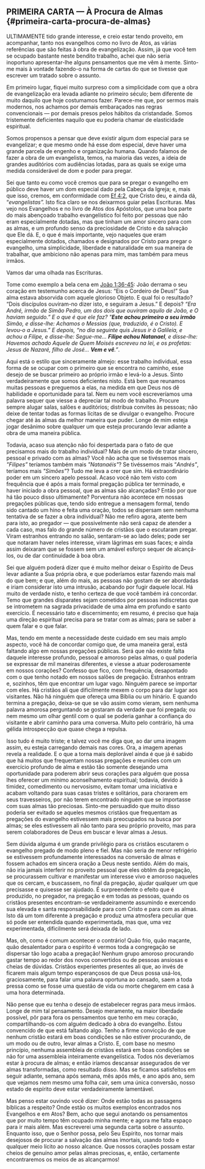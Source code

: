 ## PRIMEIRA CARTA — À Procura de Almas {#primeira-carta-procura-de-almas}

ULTIMAMENTE tido grande interesse, e creio estar tendo proveito, em acompanhar, tanto nos evangelhos como no livro de Atos, as várias referências que são feitas à obra de evangelização. Assim, já que você tem se ocupado bastante neste bendito trabalho, achei que não seria inoportuno apresentar-lhe alguns pensamentos que me vêm à mente. Sinto-me mais à vontade fazendo-o na forma de cartas do que se tivesse que escrever um tratado sobre o assunto.

Em primeiro lugar, fiquei muito surpreso com a simplicidade com que a obra de evangelização era levada adiante no primeiro século; bem diferente de muito daquilo que hoje costumamos fazer. Parece-me que, por sermos mais modernos, nos achamos por demais embaraçados nas regras convencionais — por demais presos pelos hábitos da cristandade. Somos tristemente deficientes naquilo que eu poderia chamar de elasticidade espiritual.

Somos propensos a pensar que deve existir algum dom especial para se evangelizar; e que mesmo onde há esse dom especial, deve haver uma grande parcela de engenho e organização humana. Quando falamos de fazer a obra de um evangelista, temos, na maioria das vezes, a ideia de grandes auditórios com audiências lotadas, para as quais se exige uma medida considerável de dom e poder para pregar.

Sei que tanto eu como você cremos que para se pregar o evangelho em público deve haver um dom especial dado pela Cabeça da Igreja; e, mais que isso, cremos, em conformidade com [Ef 4:2](http://bibliaonline.com.br/acf/ef/4/2), que Cristo deu, e ainda dá, “_evangelistas”._ Isto fica claro se nos deixarmos guiar pelas Escrituras. Mas vejo nos Evangelhos e no livro de Atos dos Apóstolos, que uma boa parte do mais abençoado trabalho evangelístico foi feito por pessoas que não eram especialmente dotadas, mas que tinham um amor sincero para com as almas, e um profundo senso da preciosidade de Cristo e da salvação que Ele dá. E, o que é mais importante, vejo naqueles que eram especialmente dotados, chamados e designados por Cristo para pregar o evangelho, uma simplicidade, liberdade e naturalidade em sua maneira de trabalhar, que ambiciono não apenas para mim, mas também para meus irmãos.

Vamos dar uma olhada nas Escrituras.

Tome como exemplo a bela cena em [João 1:36-45](http://bibliaonline.com.br/acf/jo/1/36-45): João derrama o seu coração em testemunho acerca de Jesus: “Eis o Cordeiro de Deus!” Sua alma estava absorvida com aquele glorioso Objeto. E qual foi o resultado? “Dois discípulos ouviram-no dizer isto, e seguiram a Jesus.” E depois? _“Era André, irmão de Simão Pedro, um dos dois que ouviram aquilo de João, e O haviam seguido.” E o que é que ele faz? &quot;_**_Este achou primeiro a seu irmão_** _Simão, e disse-lhe: Achamos o Messias (que, traduzido, é o Cristo). E levou-o a Jesus.” E depois, “no dia seguinte_ _quis Jesus ir à Galileia, e achou a Filipe, e disse-lhe: Segue-me..._ **_Filipe achou Natanael_**_, e disse-lhe: Havemos achado Aquele de Quem Moisés escreveu na lei, e os profetas: Jesus de Nazaré, filho de José..._ **_Vem e vê_**_.”_.

Aqui está o estilo que sinceramente almejo: esse trabalho individual, essa forma de se ocupar com o primeiro que se encontra no caminho, esse desejo de se buscar primeiro ao próprio irmão e levá-lo a Jesus. Sinto verdadeiramente que somos deficientes nisto. Está bem que reunamos muitas pessoas e preguemos a elas, na medida em que Deus nos dê habilidade e oportunidade para tal. Nem eu nem você escreveríamos uma palavra sequer que viesse a depreciar tal modo de trabalho. Procure sempre alugar salas, salões e auditórios; distribua convites às pessoas; não deixe de tentar todas as formas lícitas de se divulgar o evangelho. Procure chegar até às almas da melhor maneira que puder. Longe de mim esteja jogar desânimo sobre qualquer um que esteja procurando levar adiante a obra de uma maneira pública.

Todavia, acaso sua atenção não foi despertada para o fato de que precisamos mais do trabalho individual? Mais de um modo de tratar sincero, pessoal e privado com as almas? Você não acha que se tivéssemos mais _&quot;Filipes”_ teríamos também mais _&quot;Natanaéis&quot;_? Se tivéssemos mais “_Andrés&quot;_, teríamos mais _&quot;Simões&quot;_? Tudo me leva a crer que sim. Há extraordinário poder em um sincero apelo pessoal. Acaso você não tem visto com frequência que é após a mais formal pregação pública ter terminado, e haver iniciado a obra pessoal, que as almas são alcançadas? Então por que há tão pouco disso ultimamente? Porventura não acontece em nossas pregações públicas que, tendo sido entregue a mensagem formal, tendo sido cantado um hino e feita uma oração, todos se dispersam sem nenhuma tentativa de se fazer a obra individual? Não me refiro agora, atente bem para isto, ao pregador — que possivelmente não será capaz de atender a cada caso, mas falo do grande número de cristãos que o escutaram pregar. Viram estranhos entrando no salão, sentaram-se ao lado deles; pode ser que notaram haver neles interesse, viram lágrimas em suas faces; e ainda assim deixaram que se fossem sem um amável esforço sequer de alcançá-los, ou de dar continuidade à boa obra.

Sei que alguém poderá dizer que é muito melhor deixar o Espírito de Deus levar adiante a Sua própria obra, e que poderíamos estar fazendo mais mal do que bem; e que, além do mais, as pessoas não gostam de ser abordadas e iriam considerar isto uma intrusão, acabando por fugir daquele local. Há muito de verdade nisto, e tenho certeza de que você também irá concordar. Temo que grandes disparates sejam cometidos por pessoas indiscretas que se intrometem na sagrada privacidade de uma alma em profundo e santo exercício. É necessário tato e discernimento; em resumo, é preciso que haja uma direção espiritual precisa para se tratar com as almas; para se saber a quem falar e o que falar.

Mas, tendo em mente a necessidade deste cuidado em seu mais amplo aspecto, você há de concordar comigo que, de uma maneira geral, está faltando algo em nossas pregações públicas. Será que não existe falta daquele interesse profundo, pessoal e amoroso pelas almas, o qual poderia se expressar de mil maneiras diferentes, e viesse a atuar poderosamente em nossos corações? Confesso que fico, com frequência, desapontado com o que tenho notado em nossos salões de pregação. Estranhos entram e, sozinhos, têm que encontrar um lugar vago. Ninguém parece se importar com eles. Há cristãos ali que dificilmente mexem o corpo para dar lugar aos visitantes. Não há ninguém que ofereça uma Bíblia ou um hinário. E quando termina a pregação, deixa-se que se vão assim como vieram, sem nenhuma palavra amorosa perguntando se gostaram da verdade que foi pregada; ou nem mesmo um olhar gentil com o qual se poderia ganhar a confiança do visitante e abrir caminho para uma conversa. Muito pelo contrário, há uma gélida introspecção que quase chega a repulsa.

Isso tudo é muito triste; e talvez você me diga que, ao dar uma imagem assim, eu esteja carregando demais nas cores. Ora, a imagem apenas revela a realidade. E o que a torna mais deplorável ainda é que já é sabido que há muitos que frequentam nossas pregações e reuniões com um exercício profundo de alma e estão tão somente desejando uma oportunidade para poderem abrir seus corações para alguém que possa lhes oferecer um mínimo aconselhamento espiritual; todavia, devido à timidez, comedimento ou nervosismo, evitam tomar uma iniciativa e acabam voltando para suas casas tristes e solitários, para chorarem em seus travesseiros, por não terem encontrado ninguém que se importasse com suas almas tão preciosas. Sinto-me persuadido que muito disso poderia ser evitado se aqueles mesmos cristãos que frequentam as pregações do evangelho estivessem mais preocupados na busca por almas; se eles estivessem ali não tanto para seu próprio proveito, mas para serem colaboradores de Deus em buscar e levar almas a Jesus.

Sem dúvida alguma é um grande privilégio para os cristãos escutarem o evangelho pregado de modo pleno e fiel. Mas não seria de menor refrigério se estivessem profundamente interessados na conversão de almas e fossem achados em sincera oração a Deus neste sentido. Além do mais, não iria jamais interferir no proveito pessoal que eles obtêm da pregação, se procurassem cultivar e manifestar um interesse vivo e amoroso naqueles que os cercam, e buscassem, no final da pregação, ajudar qualquer um que precisasse e quisesse ser ajudado. É surpreendente o efeito que é produzido, no pregador, na pregação e em todas as pessoas, quando os cristãos presentes encontram-se verdadeiramente assumindo e exercendo sua elevada e santa responsabilidade para com Cristo e para com as almas. Isto dá um tom diferente à pregação e produz uma atmosfera peculiar que só pode ser entendida quando experimentada, mas que, uma vez experimentada, dificilmente será deixada de lado.

Mas, oh, como é comum acontecer o contrário! Quão frio, quão maçante, quão desalentador para o espírito é vermos toda a congregação se dispersar tão logo acaba a pregação! Nenhum grupo amoroso procurando gastar tempo ao redor dos novos convertidos ou de pessoas ansiosas e cheias de dúvidas. Cristãos experientes presentes ali que, ao invés de ficarem mais algum tempo esperançosos de que Deus possa usá-los, graciosamente, para falar uma palavra oportuna ao cansado, saem a toda pressa como se fosse uma questão de vida ou morte chegarem em casa à uma hora determinada.

Não pense que eu tenha o desejo de estabelecer regras para meus irmãos. Longe de mim tal pensamento. Desejo meramente, na maior liberdade possível, pôr para fora os pensamentos que tenho em meu coração, compartilhando-os com alguém dedicado à obra do evangelho. Estou convencido de que está faltando algo. Tenho a firme convicção de que nenhum cristão estará em boas condições se não estiver procurando, de um modo ou de outro, levar almas a Cristo. E, com base no mesmo princípio, nenhuma assembleia de cristãos estará em boas condições se não for uma assembleia inteiramente evangelística. Todos nós deveríamos estar à procura de almas; e então iríamos descansar assegurados de ver almas transformadas, como resultado disso. Mas se ficamos satisfeitos em seguir adiante, semana após semana, mês após mês, e ano após ano, sem que vejamos nem mesmo uma folha cair, sem uma única conversão, nosso estado de espírito deve estar verdadeiramente lamentável.

Mas penso estar ouvindo você dizer: Onde estão todas as passagens bíblicas a respeito? Onde estão os muitos exemplos encontrados nos Evangelhos e em Atos? Bem, acho que segui anotando os pensamentos que por muito tempo têm ocupado minha mente; e agora me falta espaço para ir mais além. Mas escreverei uma segunda carta sobre o assunto. Enquanto isso, que o Senhor possa, pelo Seu Espírito, nos tornar mais desejosos de procurar a salvação das almas imortais, usando todo e qualquer meio lícito ao nosso alcance. Que nossos corações possam estar cheios de genuíno amor pelas almas preciosas, e, então, certamente encontraremos os meios de as alcançarmos!